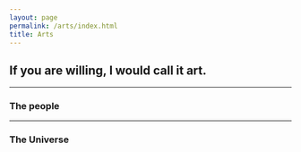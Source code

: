 ```yaml
---
layout: page
permalink: /arts/index.html
title: Arts
---
```


## If you are willing, I would call it art.

<hr>

### The people


<hr>

### The Universe
